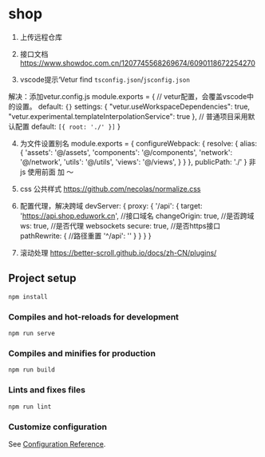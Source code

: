 # shop

01. 上传远程仓库

02. 接口文档
    https://www.showdoc.com.cn/1207745568269674/6090118672254270

03. vscode提示‘Vetur find `tsconfig.json`/`jsconfig.json` 

   解决：添加vetur.config.js
    module.exports = {
        // vetur配置，会覆盖vscode中的设置。  default: `{}`
        settings: {
            "vetur.useWorkspaceDependencies": true,
            "vetur.experimental.templateInterpolationService": true
        },
        // 普通项目采用默认配置 default: `[{ root: './' }]`
    }

04. 为文件设置别名
        module.exports = {
        configureWebpack: {
            resolve: {
                alias: {
                    'assets': '@/assets',
                    'components': '@/components',
                    'network': '@/network',
                    'utils': '@/utils',
                    'views': '@/views',
                }
            }
        },
        publicPath: './'
    }
    非js 使用前面 加 ～


05. css 公共样式
https://github.com/necolas/normalize.css


06. 配置代理，解决跨域
        devServer: {
        proxy: {
            '/api': {
                target: 'https://api.shop.eduwork.cn', //接口域名
                changeOrigin: true,             //是否跨域
                ws: true,                       //是否代理 websockets
                secure: true,                   //是否https接口
                pathRewrite: {                  //路径重置
                    '^/api': ''
                }
            }
        }
    }


07. 
    滚动处理
    https://better-scroll.github.io/docs/zh-CN/plugins/

## Project setup
```
npm install
```

### Compiles and hot-reloads for development
```
npm run serve
```

### Compiles and minifies for production
```
npm run build
```

### Lints and fixes files
```
npm run lint
```

### Customize configuration
See [Configuration Reference](https://cli.vuejs.org/config/).
